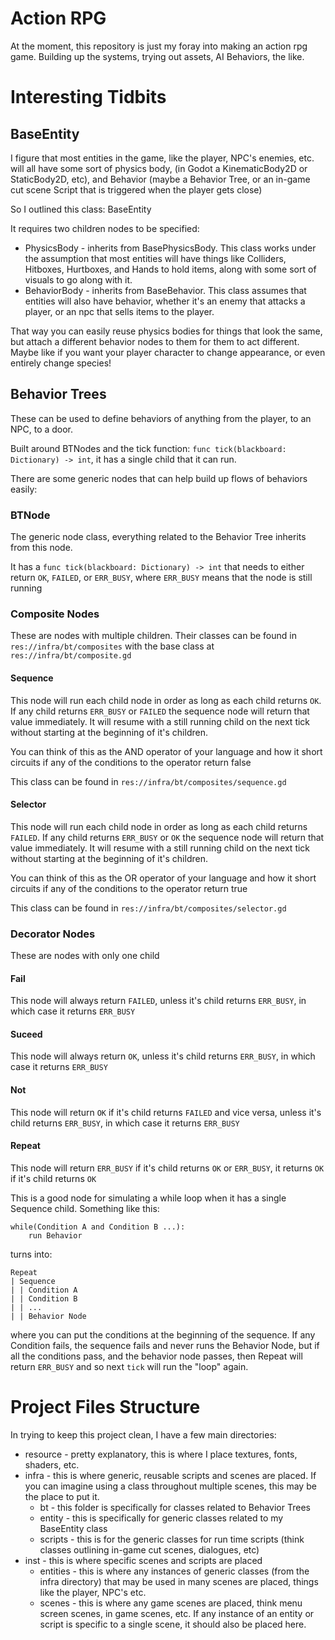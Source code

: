 # Action RPG

At the moment, this repository is just my foray into making an action rpg game. Building up the systems, trying out assets, AI Behaviors, the like.

# Interesting Tidbits

## BaseEntity

I figure that most entities in the game, like the player, NPC's enemies, etc. will all have some sort of physics body, (in Godot a KinematicBody2D or StaticBody2D, etc), and Behavior (maybe a Behavior Tree, or an in-game cut scene Script that is triggered when the player gets close)

So I outlined this class: BaseEntity

It requires two children nodes to be specified:
* PhysicsBody - inherits from BasePhysicsBody. This class works under the assumption that most entities will have things like Colliders, Hitboxes, Hurtboxes, and Hands to hold items, along with some sort of visuals to go along with it.
* BehaviorBody - inherits from BaseBehavior. This class assumes that entities will also have behavior, whether it's an enemy that attacks a player, or an npc that sells items to the player.

That way you can easily reuse physics bodies for things that look the same, but attach a different behavior nodes to them for them to act different. Maybe like if you want your player character to change appearance, or even entirely change species!

## Behavior Trees

These can be used to define behaviors of anything from the player, to an NPC, to a door.

Built around BTNodes and the tick function: `func tick(blackboard: Dictionary) -> int`, it has a single child that it can run.

There are some generic nodes that can help build up flows of behaviors easily:

### BTNode

The generic node class, everything related to the Behavior Tree inherits from this node.

It has a `func tick(blackboard: Dictionary) -> int` that needs to either return `OK`, `FAILED`, or `ERR_BUSY`, where `ERR_BUSY` means that the node is still running

### Composite Nodes

These are nodes with multiple children. Their classes can be found in `res://infra/bt/composites` with the base class at `res://infra/bt/composite.gd`

#### Sequence

This node will run each child node in order as long as each child returns `OK`. If any child returns `ERR_BUSY` or `FAILED` the sequence node will return that value immediately. It will resume with a still running child on the next tick without starting at the beginning of it's children.

You can think of this as the AND operator of your language and how it short circuits if any of the conditions to the operator return false

This class can be found in `res://infra/bt/composites/sequence.gd`

#### Selector

This node will run each child node in order as long as each child returns `FAILED`. If any child returns `ERR_BUSY` or `OK` the sequence node will return that value immediately. It will resume with a still running child on the next tick without starting at the beginning of it's children.

You can think of this as the OR operator of your language and how it short circuits if any of the conditions to the operator return true

This class can be found in `res://infra/bt/composites/selector.gd`

### Decorator Nodes

These are nodes with only one child

#### Fail

This node will always return `FAILED`, unless it's child returns `ERR_BUSY`, in which case it returns `ERR_BUSY`

#### Suceed

This node will always return `OK`, unless it's child returns `ERR_BUSY`, in which case it returns `ERR_BUSY`

#### Not

This node will return `OK` if it's child returns `FAILED` and vice versa, unless it's child returns `ERR_BUSY`, in which case it returns `ERR_BUSY`

#### Repeat

This node will return `ERR_BUSY` if it's child returns `OK` or `ERR_BUSY`, it returns `OK` if it's child returns `OK`

This is a good node for simulating a while loop when it has a single Sequence child. Something like this:

```
while(Condition A and Condition B ...):
	run Behavior
```
turns into:
```
Repeat
| Sequence
| | Condition A
| | Condition B
| | ...
| | Behavior Node
```
where you can put the conditions at the beginning of the sequence. If any Condition fails, the sequence fails and never runs the Behavior Node, but if all the conditions pass, and the behavior node passes, then Repeat will return `ERR_BUSY` and so next `tick` will run the "loop" again.

# Project Files Structure

In trying to keep this project clean, I have a few main directories:

* resource - pretty explanatory, this is where I place textures, fonts, shaders, etc.
* infra - this is where generic, reusable scripts and scenes are placed. If you can imagine using a class throughout multiple scenes, this may be the place to put it.
	* bt - this folder is specifically for classes related to Behavior Trees
	* entity - this is specifically for generic classes related to my BaseEntity class
	* scripts - this is for the generic classes for run time scripts (think classes outlining in-game cut scenes, dialogues, etc)
* inst - this is where specific scenes and scripts are placed
	* entities - this is where any instances of generic classes (from the infra directory) that may be used in many scenes are placed, things like the player, NPC's etc.
	* scenes - this is where any game scenes are placed, think menu screen scenes, in game scenes, etc. If any instance of an entity or script is specific to a single scene, it should also be placed here.